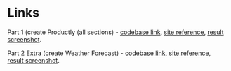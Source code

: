 # Links

Part 1 (create Productly (all sections) - [codebase link](https://github.com/serhii-red/beetroot-front-end/tree/main/homework/lesson_9/lesson_9_1), [site reference](https://leafy-gumption-23cc20.netlify.app/), [result screenshot](https://monosnap.com/file/e5nVQUGUjEBS7tziR3pinf7X4ilL6R).

Part 2 Extra (create Weather Forecast) - [codebase link](https://github.com/serhii-red/beetroot-front-end/tree/main/homework/lesson_9/lesson_9_2), [site reference](https://heroic-lily-83b1f7.netlify.app/), [result screenshot](https://monosnap.com/file/VSfi0yk2mC2FhpJ0TqgCiFylA4mMn4).
